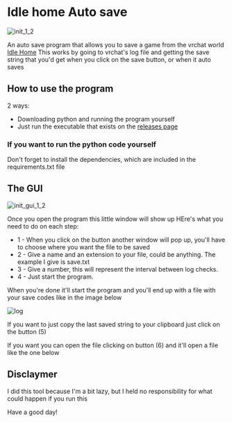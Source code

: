 # Idle home Auto save

![init_1_2](https://user-images.githubusercontent.com/22378193/236952199-b1f1ab4f-188e-4664-b647-7b60cded5191.PNG)

An auto save program that allows you to save a game from the vrchat world [Idle Home](https://vrchat.com/home/world/wrld_c16e4dee-d149-4116-adbc-16bc30b664b0)
This works by going to vrchat's log file and getting the save string that you'd get when you click on the save button, or when it auto saves

## How to use the program
2 ways:
* Downloading python and running the program yourself
* Just run the executable that exists on the [releases page](https://github.com/fuzzyCute/Idle_home_Auto_save/releases/tag/version_1_1_2)

### If you want to run the python code yourself
Don't forget to install the dependencies, which are included in the requirements.txt file

## The GUI

![init_gui_1_2](https://user-images.githubusercontent.com/22378193/236952237-5943f21d-eca9-43f3-86d3-8dc0ae9ed3b1.png)

Once you open the program this little window will show up
HEre's what you need to do on each step:
* 1 - When you click on the button another window will pop up, you'll have to choose where you want the file to be saved
* 2 - Give a name and an extension to your file, could be anything. The example I give is save.txt
* 3 - Give a number, this will represent the interval between log checks.
* 4 - Just start the program.

When you're done it'll start the program and you'll end up with a file with your save codes like in the image below

![log](https://user-images.githubusercontent.com/22378193/236639137-d08fdf5b-9c25-4516-8de4-9d3cd6052f1b.PNG)

If you want to just copy the last saved string to your clipboard just click on the button (5)

If you want you can open the file clicking on button (6) and it'll open a file like the one below

## Disclaymer
I did this tool because I'm a bit lazy, but I held no responsibility for what could happen if you run this

Have a good day!

